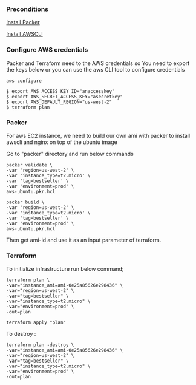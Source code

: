 ### Preconditions

[Install Packer](https://learn.hashicorp.com/tutorials/packer/get-started-install-cli)

[Install AWSCLI](https://docs.aws.amazon.com/cli/latest/userguide/getting-started-install.html)


### Configure AWS credentials
Packer and Terraform need to the AWS credentials so You need to export the keys below or you can use the aws CLI tool to configure credentials

```
aws configure 
```

```
$ export AWS_ACCESS_KEY_ID="anaccesskey"
$ export AWS_SECRET_ACCESS_KEY="asecretkey"
$ export AWS_DEFAULT_REGION="us-west-2"
$ terraform plan
```

### Packer 
For aws EC2 instance, we need to build our own ami with packer to install awscli and nginx on top of the ubuntu image


Go to "packer" directory and run below commands
```
packer validate \
-var 'region=us-west-2' \
-var 'instance_type=t2.micro' \
-var 'tag=bestseller' \
-var 'environment=prod' \
aws-ubuntu.pkr.hcl
```
```
packer build \
-var 'region=us-west-2' \
-var 'instance_type=t2.micro' \
-var 'tag=bestseller' \
-var 'environment=prod' \
aws-ubuntu.pkr.hcl
```
Then get ami-id and use it as an input parameter of terraform.

### Terraform

To initialize infrastructure run below command;

```
terraform plan \
-var="instance_ami=ami-0e25a85626e298436" \
-var="region=us-west-2" \
-var="tag=bestseller" \
-var="instance_type=t2.micro" \
-var="environment=prod" \
-out=plan
```
```
terraform apply "plan"
```

To destroy :

```
terraform plan -destroy \
-var="instance_ami=ami-0e25a85626e298436" \
-var="region=us-west-2" \
-var="tag=bestseller" \
-var="instance_type=t2.micro" \
-var="environment=prod" \
-out=plan
```